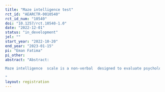 ```yaml
---
title: "Maze intelligence test"
rct_id: "AEARCTR-0010540"
rct_id_num: "10540"
doi: "10.1257/rct.10540-1.0"
date: "2022-12-01"
status: "in_development"
jel: ""
start_year: "2022-10-20"
end_year: "2023-01-15"
pi: "Eman Fatima"
pi_other:
abstract: "Abstract:
Maze intelligence  scale is a non-verbal  designed to evaluate psychological planning capacity and foresight. It consists of mazes with varying amount of difficulty so that participant can solve it.The test is appropriate for the age group of three and upwards. The motive behind this intelligence scale  is to assess the performance level, decision making, problem solving and cognitive functioning of participant’s when they are placed under pressure and non-pressure condition when there is no reward or pleasure. This intelligence will be conducted by providing  different mazes  to participants under different conditions. We will select our participants for the scale through Random sampling. Material required for scale  consist of mazes, pencil, and stopwatch. In pressurized situation, participants  will complete maze in allotted time, and we will record that time. In non-pressurized  situation participants can take as much as possible for them to complete maze. In last situation we will only record time  and provide rewards to some of tests  and  observe their behavior in presence of reward or no reward. There are different theories supporting our scale such as Edward Tolman theory,Thorndikes theory, Porteous Maze test, Mori’s water maze,Oltan and Samuelson, Small theory.
"
layout: registration
---
```


